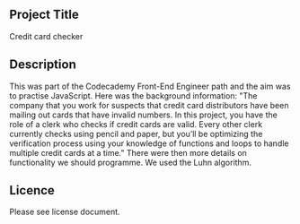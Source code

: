 ## Project Title
Credit card checker
## Description
This was part of the Codecademy Front-End Engineer path and the aim was to practise JavaScript. Here was the background information: "The company that you work for suspects that credit card distributors have been mailing out cards that have invalid numbers. In this project, you have the role of a clerk who checks if credit cards are valid. Every other clerk currently checks using pencil and paper, but you’ll be optimizing the verification process using your knowledge of functions and loops to handle multiple credit cards at a time." There were then more details on functionality we should programme. We used the Luhn algorithm.
## Licence
Please see license document.

